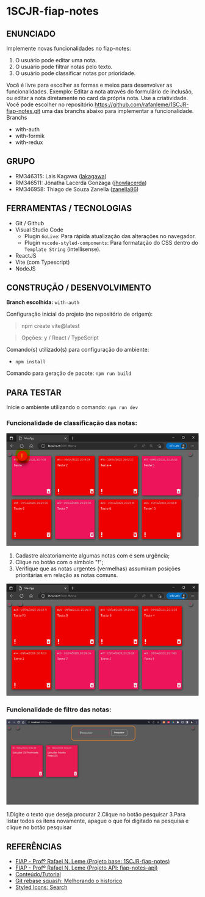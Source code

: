 # 1SCJR-fiap-notes

## ENUNCIADO

Implemente novas funcionalidades no fiap-notes:

1. O usuário pode editar uma nota.
2. O usuário pode filtrar notas pelo texto.
3. O usuário pode classificar notas por prioridade.

Você é livre para escolher as formas e meios para desenvolver as funcionalidades. Exemplo: Editar a nota através do formulário de inclusão, ou editar a nota diretamente no card da própria nota. Use a criatividade.
Você pode escolher no repositório https://github.com/rafanleme/1SCJR-fiap-notes.git uma das branchs abaixo para implementar a funcionalidade.
Branchs
- with-auth
- with-formik
- with-redux

## GRUPO

- RM346315: Lais Kagawa ([lakagawa](https://github.com/lakagawa))
- RM346511: Jônatha Lacerda Gonzaga ([jhowlacerda](https://github.com/jhowlacerda))
- RM346958: Thiago de Souza Zanella ([zanella86](https://github.com/zanella86))

## FERRAMENTAS / TECNOLOGIAS
- Git / Github
- Visual Studio Code
    - Plugin `GoLive`: Para rápida atualização das alterações no navegador.
    - Plugin `vscode-styled-components`: Para formatação do CSS dentro do `Template String` (intellisense).
- ReactJS
- Vite (com Typescript)
- NodeJS

## CONSTRUÇÃO / DESENVOLVIMENTO

**Branch escolhida:** `with-auth`

Configuração inicial do projeto (no repositório de origem):

> npm create vite@latest

> Opções: y / React / TypeScript

Comando(s) utilizado(s) para configuração do ambiente:

- `npm install`

Comando para geração de pacote: `npm run build`

## PARA TESTAR

Inicie o ambiente utilizando o comando: `npm run dev`

### Funcionalidade de classificação das notas:

![Test-PrioritizeNotes](/images/test_prioritize_notes_01.PNG)

1. Cadastre aleatoriamente algumas notas com e sem urgência;
2. Clique no botão com o símbolo "!";
3. Verifique que as notas urgentes (vermelhas) assumiram posições prioritárias em relação as notas comuns.

![Test-PrioritizeNotesResult](/images/test_prioritize_notes_02.PNG)

### Funcionalidade de filtro das notas:
![Test-PrioritizeNotesResult](/images/test_filter_notes.PNG)

1.Digite o texto que deseja procurar
2.Clique no botão pesquisar
3.Para listar todos os itens novamente, apague o que foi digitado na pesquisa e clique no botão pesquisar

## REFERÊNCIAS

- [FIAP - Profº Rafael N. Leme (Projeto base: 1SCJR-fiap-notes)](https://github.com/rafanleme/1SCJR-fiap-notes.git)
- [FIAP - Profº Rafael N. Leme (Projeto API: fiap-notes-api)](https://github.com/rafanleme/fiap-notes-api)
- [Conteúdo/Tutorial](https://regular-diver-ad6.notion.site/ReactJS-1cc9a8c21e434804b97f03d034a37c14)
- [Git rebase squash: Melhorando o historico](https://medium.com/cwi-software/utilizando-rebase-e-squash-para-melhorar-o-hist%C3%B3rico-do-git-fdb2d952c09c)
- [Styled Icons: Search](https://styled-icons.dev/?s=)
